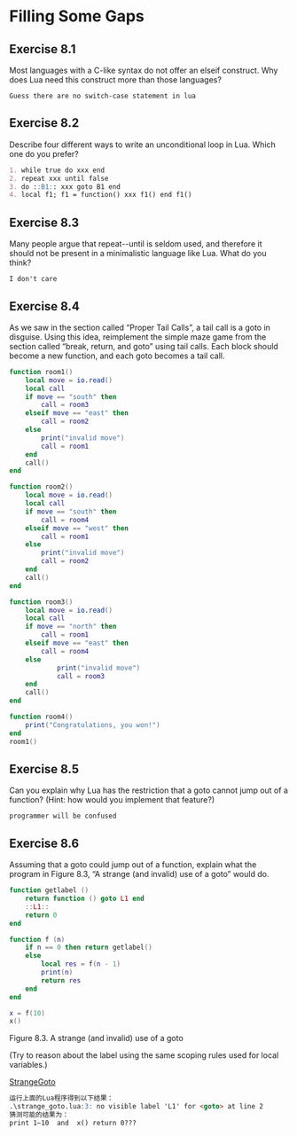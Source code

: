 # Filling Some Gaps #

## Exercise 8.1 ##

Most languages with a C-like syntax do not offer an elseif construct. Why does Lua need this construct more than those languages?

``Guess there are no switch-case statement in lua``

## Exercise 8.2 ##

Describe four different ways to write an unconditional loop in Lua. Which one do you prefer?

```markdown
1. while true do xxx end
2. repeat xxx until false
3. do ::B1:: xxx goto B1 end
4. local f1; f1 = function() xxx f1() end f1()
```

## Exercise 8.3 ##

Many people argue that repeat--until is seldom used, and therefore it should not be present in a minimalistic language like Lua. What do you think?

``I don't care``

## Exercise 8.4 ##

As we saw in the section called “Proper Tail Calls”, a tail call is a goto in disguise. Using this idea, reimplement the simple maze game from the section called “break, return, and goto” using tail calls. Each block should become a new function, and each goto becomes a tail call.

```lua
function room1()
    local move = io.read()
    local call
    if move == "south" then
        call = room3
    elseif move == "east" then
        call = room2
    else
        print("invalid move")
        call = room1
    end
    call()
end

function room2()
    local move = io.read()
    local call
    if move == "south" then
        call = room4
    elseif move == "west" then
        call = room1
    else
        print("invalid move")
        call = room2
    end
    call()
end

function room3()
    local move = io.read()
    local call
    if move == "north" then
        call = room1
    elseif move == "east" then
        call = room4
    else
            print("invalid move")
            call = room3
    end
    call()
end

function room4()
	print("Congratulations, you won!")
end
room1()
```

## Exercise 8.5 ##

Can you explain why Lua has the restriction that a goto cannot jump out of a function? (Hint: how would you implement that feature?)

``programmer will be confused``

## Exercise 8.6 ##

Assuming that a goto could jump out of a function, explain what the program in Figure 8.3, “A strange (and invalid) use of a goto” would do.

```lua
function getlabel ()
	return function () goto L1 end
	::L1::
	return 0
end

function f (n)
	if n == 0 then return getlabel()
	else
		local res = f(n - 1)
		print(n)
		return res
	end
end

x = f(10)
x()
```

Figure 8.3. A strange (and invalid) use of a goto

(Try to reason about the label using the same scoping rules used for local variables.)

[StrangeGoto](./Resources/StrangeGoto.lua)

```markdown
运行上面的Lua程序得到以下结果：
.\strange_goto.lua:3: no visible label 'L1' for <goto> at line 2
猜测可能的结果为：
print 1~10  and  x() return 0???
```

